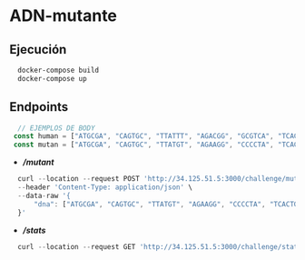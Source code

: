 # ADN-mutante

## Ejecución

```bash
  docker-compose build
  docker-compose up
```

## Endpoints

```javascript
  // EJEMPLOS DE BODY
 const human = ["ATGCGA", "CAGTGC", "TTATTT", "AGACGG", "GCGTCA", "TCACTG"]
 const mutan = ["ATGCGA", "CAGTGC", "TTATGT", "AGAAGG", "CCCCTA", "TCACTG"]
```

- ***/mutant***

```javascript
  curl --location --request POST 'http://34.125.51.5:3000/challenge/mutant' \
  --header 'Content-Type: application/json' \
  --data-raw '{
      "dna": ["ATGCGA", "CAGTGC", "TTATGT", "AGAAGG", "CCCCTA", "TCACTG"]
  }'
```

- ***/stats***

```javascript
  curl --location --request GET 'http://34.125.51.5:3000/challenge/stats'
```
